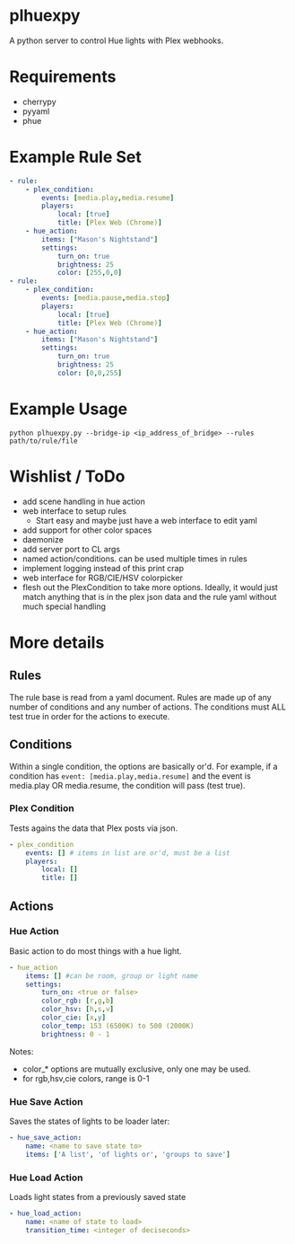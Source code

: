 # plhuexpy
A python server to control Hue lights with Plex webhooks.

# Requirements
* cherrypy
* pyyaml
* phue


# Example Rule Set
```yaml
- rule:
    - plex_condition:
        events: [media.play,media.resume]
        players:
            local: [true]
            title: [Plex Web (Chrome)]
    - hue_action:
        items: ["Mason's Nightstand"]
        settings:
            turn_on: true
            brightness: 25
            color: [255,0,0]
- rule:
    - plex_condition:
        events: [media.pause,media.stop]
        players:
            local: [true]
            title: [Plex Web (Chrome)]
    - hue_action:
        items: ["Mason's Nightstand"]
        settings:
            turn_on: true
            brightness: 25
            color: [0,0,255]
```

# Example Usage
`python plhuexpy.py --bridge-ip <ip_address_of_bridge> --rules path/to/rule/file`

# Wishlist / ToDo
* add scene handling in hue action
* web interface to setup rules
    * Start easy and maybe just have a web interface to edit yaml
* add support for other color spaces
* daemonize
* add server port to CL args
* named action/conditions. can be used multiple times in rules
* implement logging instead of this print crap
* web interface for RGB/CIE/HSV colorpicker
* flesh out the PlexCondition to take more options. Ideally, it would just
    match anything that is in the plex json data and the rule yaml without 
    much special handling

# More details
## Rules
The rule base is read from a yaml document. Rules are made up of any number 
of conditions and any number of actions. The
conditions must ALL test true in order for the actions to execute.

## Conditions
Within a single condition, the options are basically or'd. For example, if
a condition has `event: [media.play,media.resume]` and the event is media.play 
OR media.resume, the condition will pass (test true).

### Plex Condition
Tests agains the data that Plex posts via json.
```yaml
- plex_condition
    events: [] # items in list are or'd, must be a list
    players:
        local: [] 
        title: []
```
## Actions

### Hue Action
Basic action to do most things with a hue light.
```yaml
- hue_action
    items: [] #can be room, group or light name
    settings:    
        turn_on: <true or false>  
        color_rgb: [r,g,b] 
        color_hsv: [h,s,v] 
        color_cie: [x,y]
        color_temp: 153 (6500K) to 500 (2000K)
        brightness: 0 - 1
```
Notes: 
* color_* options are mutually exclusive, only one may be used.
* for rgb,hsv,cie colors, range is 0-1

### Hue Save Action
Saves the states of lights to be loader later:
```yaml
- hue_save_action:
    name: <name to save state to>
    items: ['A list', 'of lights or', 'groups to save']
```

### Hue Load Action
Loads light states from a previously saved state
```yaml
- hue_load_action:
    name: <name of state to load>
    transition_time: <integer of deciseconds>
```
